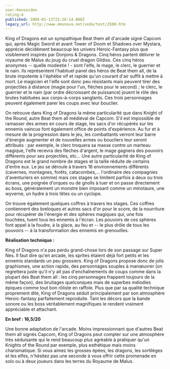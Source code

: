 ```yaml
---
user:Kenseiden
rating:4
published: 2008-01-13T22:26:14.000Z
legacy_url: http://www.emunova.net/veda/test/2500.htm
---
```

King of Dragons est un sympathique Beat them all d'arcade signé Capcom qui, après Magic Sword et avant Tower of Doom et Shadows over Mystara, apprécie décidément beaucoup les univers Heroic-Fantasy plus que visiblement inspirés par Donjons & Dragons. Cinq héros partent délivrer le royaume de Malus du joug du cruel dragon Gildiss. Ces cinq héros anonymes -- quelle modestie ! - sont l'elfe, le mage, le clerc, le guerrier et le nain. Ils représentent l'habituel panel des héros de Beat them all, de la brute impotente à l'éphèbe vif et rapide qu'un courant d'air suffit à mettre à mort. Le magicien et l'elfe sont donc peu résistants mais peuvent tirer des projectiles à distance (magie pour l'un, flèches pour le second) ; le clerc, le guerrier et le nain (par ordre décroissant de puissance) jouent le rôle des brutes habituées aux corps-à-corps sanglants. Ces trois personnages peuvent également parer les coups avec leur bouclier.  

  

On retrouve dans King of Dragons la même particularité que dans Knight of the Round, autre Beat them all médiéval de Capcom. S'il est impossible de ramasser des armes en cours de stage, les sacs d'or récupérés sur les ennemis vaincus font également office de points d'expérience. Au fur et à mesure de la progression dans le jeu, les combattants verront leur barre d'énergie augmenter et de nouvelles armes ou boucliers leur seront attribués : par exemple, le clerc troquera sa masse contre un marteau magique, l'elfe recevra des flèches d'argent, le mage gagnera des pouvoirs différents pour ses projectiles, etc... Une autre particularité de King of Dragons est le grand nombre de stages et la taille réduite de certains d'entre eux. Le jeu se déroule à travers 16 environnements différents (cavernes, montagnes, forêts, catacombes,... l'ordinaire des compagnies d'aventuriers en somme) mais ces stages se limitent parfois à deux ou trois écrans, une poignée d'orques ou de gnolls à tuer et on passe directement au boss, généralement un monstre bien imposant comme un minotaure, une wyverne, un hydre à trois têtes ou un cyclope.  

  

On trouve également quelques coffres à travers les stages. Ces coffres contiennent des breloques et autres sacs d'or pour le score, de la nourriture pour récupérer de l'énergie et des sphères magiques qui, une fois touchées, tuent tous les ennemis à l'écran. Les pouvoirs de ces sphères font appel à la foudre, à la glace, au feu et -- le plus drôle de tous les pouvoirs -- à la transformation des ennemis en grenouilles.  

  

**Réalisation technique :**   

King of Dragons n'a pas perdu grand-chose lors de son passage sur Super Nes. Il faut dire qu'en arcade, les sprites étaient déjà fort petits et les ennemis standards un peu grossiers. King of Dragons propose donc de jolis graphismes, une action rapide, des personnages souples à manœuvrer (on regrettera juste qu'il n'y ait pas d'enchaînements de coups comme dans la plupart des Beat them all : les cinq personnages frappent toujours de la même façon), des bruitages quelconques mais de superbes mélodies épiques comme tout bon rôliste en raffole. Plus que par sa qualité technique proprement dite, King of Dragons séduit principalement par son atmosphère Heroic-fantasy parfaitement reproduite. Tant les décors que la bande sonore ou les boss véritablement magnifiques le rendent vraiment appréciable et attachant.  

  

**En bref : 16,5/20**   

Une bonne adaptation de l'arcade. Moins impressionnant que d'autres Beat them all signés Capcom, King of Dragons peut compter sur une atmosphère très séduisante qui le rend beaucoup plus agréable à pratiquer qu'un Knights of the Round par exemple, plus esthétique mais moins charismatique. Si vous aimez les grosses épées, les dragons, les sortilèges et les elfes, n'hésitez pas une seconde à vous offrir cette promenade en solo ou à deux joueurs dans les terres du Royaume de Malus.